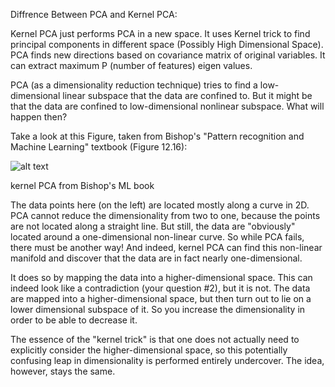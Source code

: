 Diffrence Between PCA and Kernel PCA:

Kernel PCA just performs PCA in a new space. It uses Kernel trick to find principal components in different space (Possibly High Dimensional Space). PCA finds new directions based on covariance matrix of original variables. It can extract maximum P (number of features) eigen values.

PCA (as a dimensionality reduction technique) tries to find a low-dimensional linear subspace that the data are confined to. But it might be that the data are confined to low-dimensional nonlinear subspace. What will happen then?

Take a look at this Figure, taken from Bishop's "Pattern recognition and Machine Learning" textbook (Figure 12.16):

![alt text](https://github.com/awkepler/Machine_Learning_Adventure/blob/master/9%20-%20Dimensionality%20Reduction/D7vyt.png?raw=true)

kernel PCA from Bishop's ML book

The data points here (on the left) are located mostly along a curve in 2D. PCA cannot reduce the dimensionality from two to one, because the points are not located along a straight line. But still, the data are "obviously" located around a one-dimensional non-linear curve. So while PCA fails, there must be another way! And indeed, kernel PCA can find this non-linear manifold and discover that the data are in fact nearly one-dimensional.

It does so by mapping the data into a higher-dimensional space. This can indeed look like a contradiction (your question #2), but it is not. The data are mapped into a higher-dimensional space, but then turn out to lie on a lower dimensional subspace of it. So you increase the dimensionality in order to be able to decrease it.

The essence of the "kernel trick" is that one does not actually need to explicitly consider the higher-dimensional space, so this potentially confusing leap in dimensionality is performed entirely undercover. The idea, however, stays the same.

